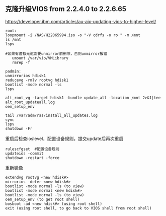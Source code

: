 ## 克隆升级VIOS  from 2.2.4.0 to 2.2.6.65


https://developer.ibm.com/articles/au-aix-updating-vios-to-higher-level/

```
root: 
loopmount -i /NAS/H22065994.iso -o "-V cdrfs -o ro " -m /mnt
ls /mnt
lspv

#如果有虚拟光驱需要unmirror前删除，否则unmirror报错
   umount /var/vio/VMLibrary
   rmrep -f

padmin:
unmirrorios hdisk1
reducevg -rmlv rootvg hdisk1
bootlist -mode normal -ls
lspv

alt_root_vg -target hdisk1 -bundle update_all -location /mnt 2>&1|tee alt_root_updateall.log
oem_setup_env

tail /var/adm/ras/install_all_updates.log
sync
lspv
shutdown -Fr
```
重启后检查ioslevel，配置设备规则，提交update后再次重启
```
rulescfgset  #配置设备规则
updateios -commit
shutdown -restart -force
```

重新镜像
```
extendvg rootvg <new hdisk#>
mirrorios -defer <new hdisk#>
bootlist -mode normal -ls (to view)
bootlist -mode normal <new hdisk#>
bootlist -mode normal -ls (to view)
oem_setup_env (to get root shell)
bosboot -ad <new hdisk#> (using root shell)
exit (using root shell, to go back to VIOS shell from root shell)
```
